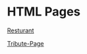 # HTML Pages
[Resturant](https://khananupamshafi.github.io/HTML-CSS-SCSS/docs/index.html)

[Tribute-Page](https://khananupamshafi.github.io/HTML-CSS-SCSS//Tribute-Page/src/index.html)
